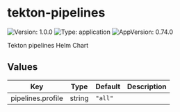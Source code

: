 # tekton-pipelines

![Version: 1.0.0](https://img.shields.io/badge/Version-1.0.0-informational?style=flat-square) ![Type: application](https://img.shields.io/badge/Type-application-informational?style=flat-square) ![AppVersion: 0.74.0](https://img.shields.io/badge/AppVersion-0.74.0-informational?style=flat-square)

Tekton pipelines Helm Chart

## Values

| Key | Type | Default | Description |
|-----|------|---------|-------------|
| pipelines.profile | string | `"all"` |  |

